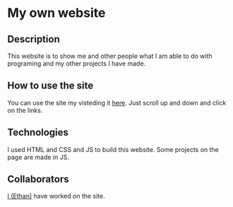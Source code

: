 # My own website

## Description

This website is to show me and other people what I am able to do with programing and my other projects I have made.

## How to use the site

You can use the site my visteding it [here](https://not-a-ethan.github.io/). Just scroll up and down and click on the links.

## Technologies

I used HTML and CSS and JS to build this website. Some projects on the page are made in JS.

## Collaborators

[I (Ethan)]([https://github.com/ethan-master-coding](https://github.com/not-a-ethan/)) have worked on the site.
